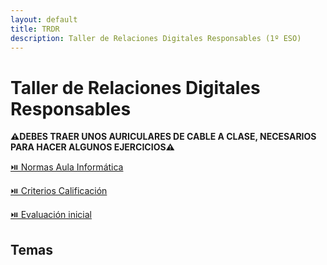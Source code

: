 ```yaml
---
layout: default
title: TRDR
description: Taller de Relaciones Digitales Responsables (1º ESO)
---
```


# Taller de Relaciones Digitales Responsables

**⚠️DEBES TRAER UNOS AURICULARES DE CABLE A CLASE, NECESARIOS PARA HACER ALGUNOS EJERCICIOS⚠️**

[⏯️ Normas Aula Informática](../../archivos/Normas-aula-informática.pdf)

[⏯️ Criterios Calificación](../../archivos/Criterios-de-calificación-ESO-y-Bachillerato.pdf)

[⏯️ Evaluación inicial](https://forms.office.com/e/h461aTaGu3)

## Temas

<!-- - [Tema 1](./sa1/) -->